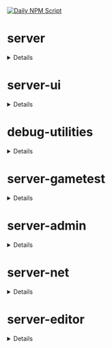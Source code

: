 [![Daily NPM Script](https://github.com/WavePlayz/minecraft-npms-auto/actions/workflows/fetch.yml/badge.svg)](https://github.com/WavePlayz/minecraft-npms-auto/actions/workflows/fetch.yml)
# server
<details>

stable
```
1.18.0
```

beta
```
2.0.0-beta.1.21.70-stable
```

preview
```
2.0.0-rc.1.21.90-preview.21
```

preview beta
```
2.1.0-beta.1.21.90-preview.21
```
</details>

# server-ui
<details>

stable
```
1.3.0
```

beta
```
2.0.0-beta.1.21.70-stable
```

preview
```
2.0.0-rc.1.21.90-preview.21
```

preview beta
```
2.1.0-beta.1.21.90-preview.21
```
</details>

# debug-utilities
<details>

stable
```
null
```

beta
```
1.0.0-beta.1.21.70-stable
```

preview
```
null
```

preview beta
```
1.0.0-beta.1.21.90-preview.21
```
</details>

# server-gametest
<details>

stable
```
0.1.0
```

beta
```
1.0.0-beta.1.21.70-stable
```

preview
```
0.1.0-rc.1.21.40-preview.20
```

preview beta
```
1.0.0-beta.1.21.90-preview.21
```
</details>

# server-admin
<details>

stable
```
1.0.0-beta.release.1.19.50
```

beta
```
1.0.0-beta.1.21.70-stable
```

preview
```
null
```

preview beta
```
1.0.0-beta.1.21.90-preview.21
```
</details>

# server-net
<details>

stable
```
1.0.0-beta.release.1.19.50
```

beta
```
1.0.0-beta.1.21.70-stable
```

preview
```
null
```

preview beta
```
1.0.0-beta.1.21.90-preview.21
```
</details>

# server-editor
<details>

stable
```
null
```

beta
```
0.1.0-beta.1.21.70-stable
```

preview
```
null
```

preview beta
```
0.1.0-beta.1.21.90-preview.21
```
</details>

